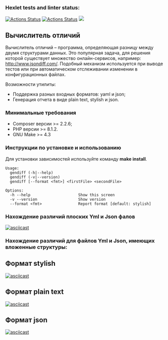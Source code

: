 ### Hexlet tests and linter status:
[![Actions Status](https://github.com/Mikhail325/php-project-48/workflows/hexlet-check/badge.svg)](https://github.com/Mikhail325/php-project-48/actions)
[![Actions Status](https://github.com/Mikhail325/php-project-48/actions/workflows/testGit.yml/badge.svg)](https://github.com/Mikhail325/php-project-48/actions)
<a href="https://codeclimate.com/github/Mikhail325/php-project-48/test_coverage"><img src="https://api.codeclimate.com/v1/badges/820227954b0c00504ddb/test_coverage" /></a>

## Вычислитель отличий
Вычислитель отличий – программа, определяющая разницу между двумя структурами данных. Это популярная задача, для решения которой существует множество онлайн-сервисов, например: http://www.jsondiff.com/. Подобный механизм используется при выводе тестов или при автоматическом отслеживании изменении в конфигурационных файлах.

Возможности утилиты:
* Поддержка разных входных форматов: yaml и json;
* Генерация отчета в виде plain text, stylish и json.

### Минимальные требования
* Composer версии >= 2.2.6;
* PHP версии >= 8.1.2.
* GNU Make >= 4.3

### Инструкции по установке и использованию
Для установки зависимостей используйте команду **make install**.
```
Usage:
  gendiff (-h|--help)
  gendiff (-v|--version)
  gendiff [--format <fmt>] <firstFile> <secondFile>

Options:
  -h --help                     Show this screen
  -v --version                  Show version
  --format <fmt>                Report format [default: stylish]
```

### Нахождение различий плоских Yml и Json фалов
[![asciicast](https://asciinema.org/a/5JAsxCZqeChfvbr2XN5hxAEXi.svg)](https://asciinema.org/a/5JAsxCZqeChfvbr2XN5hxAEXi)

### Нахождение различий для файлов Yml и Json, имеющих вложенные структуры:
## Формат stylish
[![asciicast](https://asciinema.org/a/qUykV8Z5eJ9wzj7HM23QDYi11.svg)](https://asciinema.org/a/qUykV8Z5eJ9wzj7HM23QDYi11)
## Формат plain text
[![asciicast](https://asciinema.org/a/Cz7DGnGIHeLwxRAgRKrhQDJaN.svg)](https://asciinema.org/a/Cz7DGnGIHeLwxRAgRKrhQDJaN)
## Формат json
[![asciicast](https://asciinema.org/a/iDLRPaMYr12lf4CTN47uBRx7d.svg)](https://asciinema.org/a/iDLRPaMYr12lf4CTN47uBRx7d)
